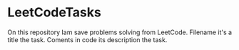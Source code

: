 # LeetCodeTasks
On this repository Iam save problems solving from LeetCode. Filename it's a title the task. Coments in code its description the task.
